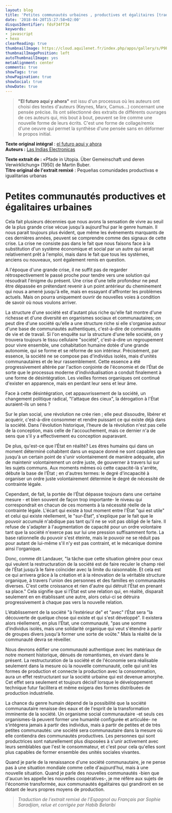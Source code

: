 ```yaml
---
layout: blog
title: 'Petites communautés urbaines , productives et égalitaires [tradukto #002]'
date: '2018-04-20T15:27:58+02:00' 
disqusIdentifier: fdsF34ff34
keywords:
- javascript
- hexo
clearReading: true
thumbnailImage: https://cloud.aquilenet.fr/index.php/apps/gallery/s/P9FwPfbqkwRWf5z
thumbnailImagePosition: left
autoThumbnailImage: yes
metaAlignment: center
comments: true
showTags: true
showPagination: true
showSocial: true
showDate: true
---
```

> **"El futuro aquí y ahora"** est issu d'un processus où les auteurs ont choisi des textes d'auteurs (Keynes, Marx, Camus...) concernant une pensée précise. Ils ont sélectionné des extraits de différents ouvrages de ces auteurs qui, mis bout à bout, peuvent se lire comme une nouvelle forme de leurs écrits. C'est une forme de collage/remix d'une oeuvre qui permet la synthèse d'une pensée sans en déformer le propos initial. 

**Texte original intégral** : [el futuro aqui y ahora](https://lasindias.blog/el-futuro-aqui-y-ahora)\
**Auteurs :** [Las Indias Electronicas](https://lasindias.blog/)

**Texte extrait de :** «Pfade in Utopia. Über Gemeinschaft und deren Verwirklichung» (1950) de Martin Buber.\
**Titre original de l'extrait remixé** : Pequeñas comunidades productivas e igualitarias urbanas

# Petites communautés productives et égalitaires urbaines

Cela fait plusieurs décennies que nous avons la sensation de vivre au seuil de la plus grande crise vécue jusqu'à aujourd'hui par le genre humain.  Il nous parait toujours plus évident, que même les événements marquants de ces dernières années, peuvent se comprendre comme des signaux de cette crise. La crise ne consiste pas dans le fait que nous faisons face à la substitution d'un système économique et social par un autre  qui serait relativement prêt à l'emploi, mais dans le fait que tous les systèmes, anciens ou nouveaux, sont également remis en question.

A l'époque d'une grande crise, il ne suffit pas de regarder rétrospectivement le passé proche pour tendre vers une solution qui résoudrait l'énigme du présent. Une crise d'une telle profondeur ne peut être dépassée en prétendant revenir à un point antérieur du cheminement qui nous a amené jusqu'à elle, mais en essayant d'affronter les problèmes actuels. Mais on pourra uniquement ouvrir de nouvelles voies à condition de savoir où nous voulons arriver. 

La structure d'une société est d'autant plus riche qu'elle fait montre d'une richesse et d'une diversité en organismes sociaux et communautaires; on peut dire d'une société qu'elle a une structure riche si elle s'organise autour d'une base de communautés authentiques, c'est-à-dire de  communautés de vie et de travail. Si l'on enquête sur la structure d'une telle société, on y trouvera toujours le tissu cellulaire "société", c'est-à-dire un regroupement pour vivre ensemble, une cohabitation humaine dotée d'une grande autonomie, qui se forme et se réforme de son intérieur. Précisément, par essence, la société ne se compose pas d'individus isolés, mais d'unités communautaires et de leur rassemblement. Cette essence a été progressivement altérée par l'action conjointe de l'économie et de l’État de sorte que le processus moderne d'individualisation a conduit finalement à une forme de désintégration. Les vieilles formes organiques ont continué d'exister en apparence, mais en perdant leur sens et leur âme.

Face à cette désintégration, cet appauvrissement de la société, un changement politique radical, "l'attaque des cieux", la dérogation à l'État auraient-ils un sens ?

Sur le plan social, une révolution ne crée rien ; elle peut dissoudre, libérer et acquérir, c'est-à-dire consommer et rendre puissant ce qui existe déjà dans la société. Dans l'évolution historique, l'heure de la révolution n'est pas celle de la conception, mais celle de l'accouchement, mais ce dernier n'a de sens que s'il y a effectivement eu conception auparavant.

De plus, qu'est-ce que l’État en réalité? Les êtres humains qui dans un moment déterminé cohabitent dans un espace donné ne sont capables que jusqu'à un certain point de s'unir volontairement de manière adéquate, afin de maintenir volontairement un ordre juste, de gouverner à travers lui sur les sujets communs. Aux moments mêmes où  cette capacité-là s'arrête,  débute la base de l’État ; en d'autres termes: le degré d'incapacité à organiser un ordre juste volontairement détermine le degré de nécessité de contrainte légale.

Cependant, de fait, la portée de l’État dépasse toujours dans une certaine mesure - et bien souvent de façon trop importante- le niveau qui correspondrait en chacun de ces moments à la nécessité réelle de la contrainte légale. L'écart qui existe à tout moment entre l'État "qui est utile" et celui qui existe réellement, le "sur-État", s'explique par le fait que le pouvoir accumulé n'abdique pas tant qu'il ne se voit pas obligé de le faire. Il refuse de s'adapter à l'augmentation de capacité pour un ordre volontaire tant que la société n'exerce pas sur lui une pression suffisamment forte. La base rationnelle du pouvoir s'est éteinte, mais le pouvoir ne se réduit pas pour autant de lui-même s'il n'y est pas contraint, et le mécanique domine ainsi l'organique.

Donc, comme dit Landauer, "la tâche que cette situation génère pour ceux qui veulent la restructuration de la société est de faire reculer le champ réel de l’État jusqu’à le faire coïncider avec la limite du raisonnable. Et cela est ce qui arrivera grâce à la création et à la rénovation de la véritable structure organique, à travers l'union des personnes et des familles en communautés diverses. C'est cette croissance et rien d'autre qui détruit l’État en prenant sa place." Cela signifie que si l’État est une relation qui, en réalité, disparaît seulement en en établissant une autre, alors celui-ci se détruira progressivement à chaque pas vers la nouvelle relation.

L’établissement de la société "à l’extérieur de" et "avec" l’État sera "la découverte de quelque chose qui existe et qui s'est développé". Il existera alors réellement, en plus l’État, une communauté, "pas une somme d’individus isolés, mais une solidarité organique qui veut s'étendre à partir de groupes divers jusqu'à former une sorte de voûte." Mais la réalité de la communauté devra se réveiller.

Nous devrons édifier une communauté authentique avec les matériaux de notre moment historique, dénués de romantismes, en vivant dans le présent. La restructuration de la société et de l'économie sera réalisable seulement dans la mesure où la nouvelle communauté, celle qui unit les formes de production et connecte la production avec la consommation, aura un effet restructurant sur la société urbaine qui est devenue amorphe. Cet effet sera seulement et toujours décisif lorsque le développement technique futur facilitera et même exigera des formes distribuées de production industrielle.

La chance du genre humain dépend de la possibilité que la société communautaire renaisse des eaux et de l'esprit de la transformation imminente de la société. Un organisme social communautaire  -et seuls ces organismes-là peuvent former une humanité configurée et articulée- ne s’intégrera jamais à partir des individus, mais à partir de petites et de très petites communautés: une société sera communautaire dans la mesure où elle contiendra des communautés productives. Les personnes qui sont productrices sont naturellement plus disposées à s'unir activement avec leurs semblables que l'est le consommateur, et c'est pour cela qu'elles sont plus capables de former ensemble des unités sociales vivantes.

Quand je parle de la renaissance d'une société communautaire, je ne pense pas à une situation mondiale comme celle d'aujourd'hui, mais à une nouvelle situation. Quand je parle des nouvelles communautés -bien que d'aucun les appelle les nouvelles coopératives-, je me réfère aux sujets de l'économie transformée, aux communautés égalitaires qui grandiront en se dotant de leurs propres moyens de production.

> _Traduction de l'extrait remixé de l'Espagnol au Français par Sophie Saradjian, relue et corrigée par Habib Belaribi_
